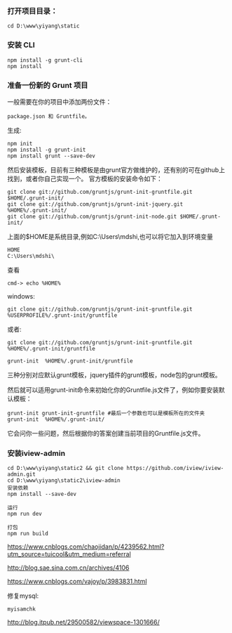 ### 打开项目目录：

 	cd D:\www\yiyang\static


### 安装 CLI
	npm install -g grunt-cli  
	npm install


### 准备一份新的 Grunt 项目

一般需要在你的项目中添加两份文件：

	package.json 和 Gruntfile。


生成:

	npm init
	npm install -g grunt-init
	npm install grunt --save-dev


然后安装模板，目前有三种模板是由grunt官方做维护的，还有别的可在github上找到，或者你自己实现一个。 官方模板的安装命令如下：

	git clone git://github.com/gruntjs/grunt-init-gruntfile.git $HOME/.grunt-init/
	git clone git://github.com/gruntjs/grunt-init-jquery.git %HOME%/.grunt-init/
	git clone git://github.com/gruntjs/grunt-init-node.git $HOME/.grunt-init/

上面的$HOME是系统目录,例如C:\Users\mdshi\,也可以将它加入到环境变量

	HOME
	C:\Users\mdshi\

查看

	cmd-> echo %HOME%


windows:

	git clone git://github.com/gruntjs/grunt-init-gruntfile.git %USERPROFILE%/.grunt-init/gruntfile 



或者:

	git clone git://github.com/gruntjs/grunt-init-gruntfile.git %HOME%/.grunt-init/gruntfile

	grunt-init  %HOME%/.grunt-init/gruntfile




三种分别对应默认grunt模板，jquery插件的grunt模板，node包的grunt模板。

然后就可以适用grunt-init命令来初始化你的Gruntfile.js文件了，例如你要安装默认模板：

	grunt-init grunt-init-gruntfile #最后一个参数也可以是模板所在的文件夹
	grunt-init  %HOME%/.grunt-init/

它会问你一些问题，然后根据你的答案创建当前项目的Gruntfile.js文件。




### 安装iview-admin

	cd D:\www\yiyang\static2 && git clone https://github.com/iview/iview-admin.git
	cd D:\www\yiyang\static2\iview-admin
	安装依赖
	npm install --save-dev

	运行
	npm run dev
	
	打包
	npm run build
	

https://www.cnblogs.com/chaojidan/p/4239562.html?utm_source=tuicool&utm_medium=referral


http://blog.sae.sina.com.cn/archives/4106

https://www.cnblogs.com/vajoy/p/3983831.html



修复mysql:

	myisamchk

http://blog.itpub.net/29500582/viewspace-1301666/